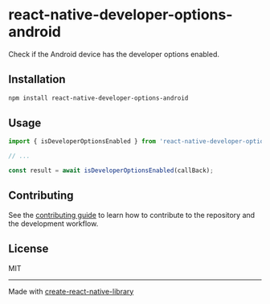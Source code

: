 # react-native-developer-options-android

Check if the Android device has the developer options enabled.

## Installation

```sh
npm install react-native-developer-options-android
```

## Usage

```js
import { isDeveloperOptionsEnabled } from 'react-native-developer-options-android';

// ...

const result = await isDeveloperOptionsEnabled(callBack);
```

## Contributing

See the [contributing guide](CONTRIBUTING.md) to learn how to contribute to the repository and the development workflow.

## License

MIT

---

Made with [create-react-native-library](https://github.com/callstack/react-native-builder-bob)
